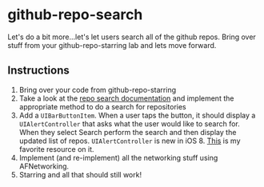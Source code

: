 

# github-repo-search

Let's do a bit more...let's let users search all of the github repos. Bring over stuff from your github-repo-starring lab and lets move forward. 

## Instructions

  1. Bring over your code from github-repo-starring
  2. Take a look at the [repo search documentation](https://developer.github.com/v3/search/#search-repositories) and implement the appropriate method to do a search for repositories
  3. Add a `UIBarButtonItem`. When a user taps the button, it should display a `UIAlertController` that asks what the user would like to search for. When they select Search perform the search and then display the updated list of repos. `UIAlertController` is new in iOS 8. [This](http://useyourloaf.com/blog/2014/09/05/uialertcontroller-changes-in-ios-8.html) is my favorite resource on it.
  4. Implement (and re-implement) all the networking stuff using AFNetworking.
  5. Starring and all that should still work!
